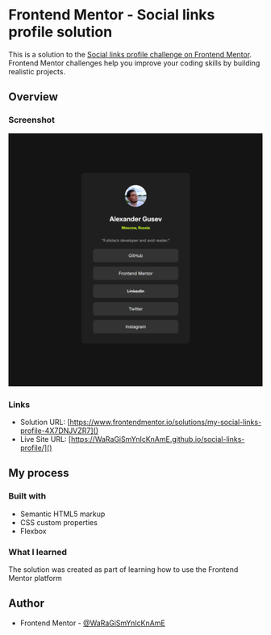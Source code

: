 # Frontend Mentor - Social links profile solution

This is a solution to the [Social links profile challenge on Frontend Mentor](https://www.frontendmentor.io/challenges/social-links-profile-UG32l9m6dQ). Frontend Mentor challenges help you improve your coding skills by building realistic projects.

## Overview

### Screenshot

![](./screenshot.png)

### Links

-   Solution URL: [https://www.frontendmentor.io/solutions/my-social-links-profile-4X7DNJVZR7]()
-   Live Site URL: [https://WaRaGiSmYnIcKnAmE.github.io/social-links-profile/]()

## My process

### Built with

-   Semantic HTML5 markup
-   CSS custom properties
-   Flexbox

### What I learned

The solution was created as part of learning how to use the Frontend Mentor platform

## Author

-   Frontend Mentor - [@WaRaGiSmYnIcKnAmE](https://www.frontendmentor.io/profile/WaRaGiSmYnIcKnAmE)
